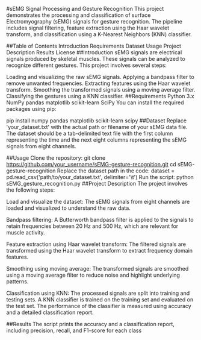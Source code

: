#sEMG Signal Processing and Gesture Recognition
This project demonstrates the processing and classification of surface Electromyography (sEMG) signals for gesture recognition. The pipeline includes signal filtering, feature extraction using the Haar wavelet transform, and classification using a K-Nearest Neighbors (KNN) classifier.

##Table of Contents
Introduction
Requirements
Dataset
Usage
Project Description
Results
License
##Introduction
sEMG signals are electrical signals produced by skeletal muscles. These signals can be analyzed to recognize different gestures. This project involves several steps:

Loading and visualizing the raw sEMG signals.
Applying a bandpass filter to remove unwanted frequencies.
Extracting features using the Haar wavelet transform.
Smoothing the transformed signals using a moving average filter.
Classifying the gestures using a KNN classifier.
##Requirements
Python 3.x
NumPy
pandas
matplotlib
scikit-learn
SciPy
You can install the required packages using pip:

pip install numpy pandas matplotlib scikit-learn scipy
##Dataset
Replace 'your_dataset.txt' with the actual path or filename of your sEMG data file. The dataset should be a tab-delimited text file with the first column representing the time and the next eight columns representing the sEMG signals from eight channels.

##Usage
Clone the repository:
git clone https://github.com/your_username/sEMG-gesture-recognition.git
cd sEMG-gesture-recognition
Replace the dataset path in the code:
dataset = pd.read_csv('path/to/your_dataset.txt', delimiter='\t')
Run the script:
python sEMG_gesture_recognition.py
##Project Description
The project involves the following steps:

Load and visualize the dataset: The sEMG signals from eight channels are loaded and visualized to understand the raw data.

Bandpass filtering: A Butterworth bandpass filter is applied to the signals to retain frequencies between 20 Hz and 500 Hz, which are relevant for muscle activity.

Feature extraction using Haar wavelet transform: The filtered signals are transformed using the Haar wavelet transform to extract frequency domain features.

Smoothing using moving average: The transformed signals are smoothed using a moving average filter to reduce noise and highlight underlying patterns.

Classification using KNN: The processed signals are split into training and testing sets. A KNN classifier is trained on the training set and evaluated on the test set. The performance of the classifier is measured using accuracy and a detailed classification report.

##Results
The script prints the accuracy and a classification report, including precision, recall, and F1-score for each class

